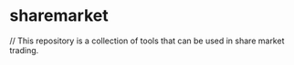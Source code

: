 # sharemarket

// This repository is a collection of tools that can be used in share market trading.
